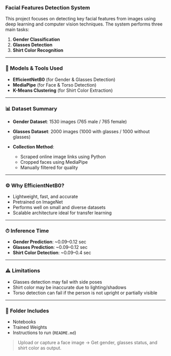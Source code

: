 
### **Facial Features Detection System**

This project focuses on detecting key facial features from images using deep learning and computer vision techniques. The system performs three main tasks:

1. **Gender Classification**
2. **Glasses Detection**
3. **Shirt Color Recognition**

---

### **🧠 Models & Tools Used**

* **EfficientNetB0** (for Gender & Glasses Detection)
* **MediaPipe** (for Face & Torso Detection)
* **K-Means Clustering** (for Shirt Color Extraction)

---

### **📊 Dataset Summary**

* **Gender Dataset**: 1530 images (765 male / 765 female)
* **Glasses Dataset**: 2000 images (1000 with glasses / 1000 without glasses)
* **Collection Method**:

  * Scraped online image links using Python
  * Cropped faces using MediaPipe
  * Manually filtered for quality

---

### **⚙️ Why EfficientNetB0?**

* Lightweight, fast, and accurate
* Pretrained on ImageNet
* Performs well on small and diverse datasets
* Scalable architecture ideal for transfer learning

---

### **⏱ Inference Time**

* **Gender Prediction**: \~0.09–0.12 sec
* **Glasses Prediction**: \~0.09–0.12 sec
* **Shirt Color Detection**: \~0.09–0.4 sec

---

### **⚠️ Limitations**

* Glasses detection may fail with side poses
* Shirt color may be inaccurate due to lighting/shadows
* Torso detection can fail if the person is not upright or partially visible

---

### 📁 **Folder Includes**

* Notebooks
* Trained Weights
* Instructions to run (`README.md`)

> Upload or capture a face image → Get gender, glasses status, and shirt color as output.

